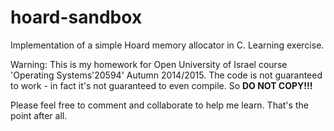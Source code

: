 hoard-sandbox
=============

Implementation of a simple Hoard memory allocator in C. Learning exercise.

Warning: This is my homework for Open University of Israel course 'Operating Systems'20594' Autumn 2014/2015. The code is not guaranteed to work - in fact it's not guaranteed to even compile. So **DO NOT COPY!!!**

Please feel free to comment and collaborate to help me learn. That's the point after all.
